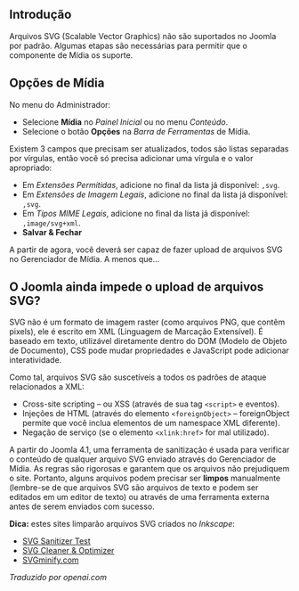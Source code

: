 <!-- Filename: J4.x:Media:_Uploading_SVG_files / Display title: Fazendo upload de arquivos SVG   -->

## Introdução

Arquivos SVG (Scalable Vector Graphics) não são suportados no Joomla por
padrão. Algumas etapas são necessárias para permitir que o componente de Mídia os suporte.

## Opções de Mídia

No menu do Administrador:

* Selecione **Mídia** no *Painel Inicial* ou no menu *Conteúdo*.
* Selecione o botão **Opções** na *Barra de Ferramentas* de Mídia.

Existem 3 campos que precisam ser atualizados, todos são listas separadas por vírgulas, então você só precisa adicionar uma vírgula e o valor apropriado:

- Em *Extensões Permitidas*, adicione no final da lista já disponível: `,svg`.
- Em *Extensões de Imagem Legais*, adicione no final da lista já disponível: `,svg`.
- Em *Tipos MIME Legais*, adicione no final da lista já disponível: `,image/svg+xml`.
- **Salvar & Fechar**

A partir de agora, você deverá ser capaz de fazer upload de arquivos SVG no Gerenciador de Mídia. A menos que...

## O Joomla ainda impede o upload de arquivos SVG?

SVG não é um formato de imagem raster (como arquivos PNG, que contêm pixels), ele é escrito em XML (Linguagem de Marcação Extensível). É baseado em texto, utilizável diretamente dentro do DOM (Modelo de Objeto de Documento), CSS pode mudar propriedades e JavaScript pode adicionar interatividade.

Como tal, arquivos SVG são suscetíveis a todos os padrões de ataque relacionados a XML:

- Cross-site scripting – ou XSS (através de sua tag `<script>` e eventos).
- Injeções de HTML (através do elemento `<foreignObject>` – foreignObject permite que você inclua elementos de um namespace XML diferente).
- Negação de serviço (se o elemento `<xlink:href>` for mal utilizado).

A partir do Joomla 4.1, uma ferramenta de sanitização é usada para verificar o conteúdo de qualquer arquivo SVG enviado através do Gerenciador de Mídia. As regras são rigorosas e garantem que os arquivos não prejudiquem o site. Portanto, alguns arquivos podem precisar ser **limpos** manualmente (lembre-se de que arquivos SVG são arquivos de texto e podem ser editados em um editor de texto) ou através de uma ferramenta externa antes de serem enviados com sucesso.

**Dica:** estes sites limparão arquivos SVG criados no *Inkscape*:

* [SVG Sanitizer Test](https://svg.enshrined.co.uk/)
* [SVG Cleaner & Optimizer](https://iconly.io/tools/svg-cleaner)
* [SVGminify.com](https://www.svgminify.com/)

*Traduzido por openai.com*

